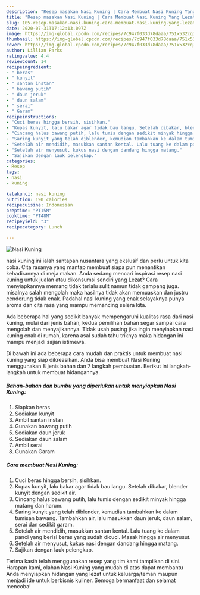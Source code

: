 ```yaml
---
description: "Resep masakan Nasi Kuning | Cara Membuat Nasi Kuning Yang Lezat"
title: "Resep masakan Nasi Kuning | Cara Membuat Nasi Kuning Yang Lezat"
slug: 105-resep-masakan-nasi-kuning-cara-membuat-nasi-kuning-yang-lezat
date: 2020-07-31T17:12:13.097Z
image: https://img-global.cpcdn.com/recipes/7c947f033d78daaa/751x532cq70/nasi-kuning-foto-resep-utama.jpg
thumbnail: https://img-global.cpcdn.com/recipes/7c947f033d78daaa/751x532cq70/nasi-kuning-foto-resep-utama.jpg
cover: https://img-global.cpcdn.com/recipes/7c947f033d78daaa/751x532cq70/nasi-kuning-foto-resep-utama.jpg
author: Lillian Parks
ratingvalue: 4.4
reviewcount: 14
recipeingredient:
- " beras"
- " kunyit"
- " santan instan"
- " bawang putih"
- " daun jeruk"
- " daun salam"
- " serai"
- " Garam"
recipeinstructions:
- "Cuci beras hingga bersih, sisihkan."
- "Kupas kunyit, lalu bakar agar tidak bau langu. Setelah dibakar, blender kunyit dengan sedikit air."
- "Cincang halus bawang putih, lalu tumis dengan sedikit minyak hingga matang dan harum."
- "Saring kunyit yang telah diblender, kemudian tambahkan ke dalam tumisan bawang. Tambahkan air, lalu masukkan daun jeruk, daun salam, serai dan sedikit garam."
- "Setelah air mendidih, masukkan santan kental. Lalu tuang ke dalam panci yang berisi beras yang sudah dicuci. Masak hingga air menyusut."
- "Setelah air menyusut, kukus nasi dengan dandang hingga matang."
- "Sajikan dengan lauk pelengkap."
categories:
- Resep
tags:
- nasi
- kuning

katakunci: nasi kuning 
nutrition: 190 calories
recipecuisine: Indonesian
preptime: "PT15M"
cooktime: "PT48M"
recipeyield: "3"
recipecategory: Lunch

---
```



![Nasi Kuning](https://img-global.cpcdn.com/recipes/7c947f033d78daaa/751x532cq70/nasi-kuning-foto-resep-utama.jpg)


nasi kuning ini ialah santapan nusantara yang ekslusif dan perlu untuk kita coba. Cita rasanya yang mantap membuat siapa pun menantikan kehadirannya di meja makan.
Anda sedang mencari inspirasi resep nasi kuning untuk jualan atau dikonsumsi sendiri yang Lezat? Cara menyiapkannya memang tidak terlalu sulit namun tidak gampang juga. misalnya salah mengolah maka hasilnya tidak akan memuaskan dan justru cenderung tidak enak. Padahal nasi kuning yang enak selayaknya punya aroma dan cita rasa yang mampu memancing selera kita.



Ada beberapa hal yang sedikit banyak mempengaruhi kualitas rasa dari nasi kuning, mulai dari jenis bahan, kedua pemilihan bahan segar sampai cara mengolah dan menyajikannya. Tidak usah pusing jika ingin menyiapkan nasi kuning enak di rumah, karena asal sudah tahu triknya maka hidangan ini mampu menjadi sajian istimewa.


Di bawah ini ada beberapa cara mudah dan praktis untuk membuat nasi kuning yang siap dikreasikan. Anda bisa membuat Nasi Kuning menggunakan 8 jenis bahan dan 7 langkah pembuatan. Berikut ini langkah-langkah untuk membuat hidangannya.

<!--inarticleads1-->

##### Bahan-bahan dan bumbu yang diperlukan untuk menyiapkan Nasi Kuning:

1. Siapkan  beras
1. Sediakan  kunyit
1. Ambil  santan instan
1. Gunakan  bawang putih
1. Sediakan  daun jeruk
1. Sediakan  daun salam
1. Ambil  serai
1. Gunakan  Garam




<!--inarticleads2-->

##### Cara membuat Nasi Kuning:

1. Cuci beras hingga bersih, sisihkan.
1. Kupas kunyit, lalu bakar agar tidak bau langu. Setelah dibakar, blender kunyit dengan sedikit air.
1. Cincang halus bawang putih, lalu tumis dengan sedikit minyak hingga matang dan harum.
1. Saring kunyit yang telah diblender, kemudian tambahkan ke dalam tumisan bawang. Tambahkan air, lalu masukkan daun jeruk, daun salam, serai dan sedikit garam.
1. Setelah air mendidih, masukkan santan kental. Lalu tuang ke dalam panci yang berisi beras yang sudah dicuci. Masak hingga air menyusut.
1. Setelah air menyusut, kukus nasi dengan dandang hingga matang.
1. Sajikan dengan lauk pelengkap.




Terima kasih telah menggunakan resep yang tim kami tampilkan di sini. Harapan kami, olahan Nasi Kuning yang mudah di atas dapat membantu Anda menyiapkan hidangan yang lezat untuk keluarga/teman maupun menjadi ide untuk berbisnis kuliner. Semoga bermanfaat dan selamat mencoba!
